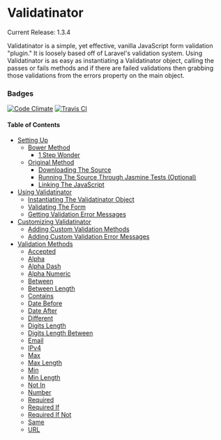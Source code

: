 # Validatinator

Current Release: 1.3.4

Validatinator is a simple, yet effective, vanilla JavaScript form validation
"plugin." It is loosely based off of Laravel's validation system. Using
Validatinator is as easy as instantiating a Validatinator object, calling
the passes or fails methods and if there are failed validations then grabbing
those validations from the errors property on the main object.

### Badges

[![Code Climate](https://codeclimate.com/github/JenkinsDev/Validatinator/badges/gpa.svg)](https://codeclimate.com/github/JenkinsDev/Validatinator)
[![Travis CI](https://travis-ci.org/JenkinsDev/Validatinator.svg)](https://travis-ci.org/JenkinsDev/Validatinator)

#### Table of Contents

* [Setting Up](https://github.com/JenkinsDev/Validatinator/wiki/Setting-Up)
    * [Bower Method](https://github.com/JenkinsDev/Validatinator/wiki/Setting-Up#wiki-bower-method)
        * [1 Step Wonder](https://github.com/JenkinsDev/Validatinator/wiki/Setting-Up#wiki-1-step-wonder)
    * [Original Method](https://github.com/JenkinsDev/Validatinator/wiki/Setting-Up#wiki-original-method)
        * [Downloading The Source](https://github.com/JenkinsDev/Validatinator/wiki/Setting-Up#wiki-download-the-source)
        * [Running The Source Through Jasmine Tests (Optional)](https://github.com/JenkinsDev/Validatinator/wiki/Setting-Up#wiki-running-the-source-through-jasmine-testing-optional)
        * [Linking The JavaScript](https://github.com/JenkinsDev/Validatinator/wiki/Setting-Up#wiki-linking-the-javascript-files)
* [Using Validatinator](https://github.com/JenkinsDev/Validatinator/wiki/Using-Validatinator)
    * [Instantiating The Validatinator Object](https://github.com/JenkinsDev/Validatinator/wiki/Using-Validatinator#wiki-instantiating-a-validatinator-object)
    * [Validating The Form](https://github.com/JenkinsDev/Validatinator/wiki/Using-Validatinator#wiki-validating-the-form)
    * [Getting Validation Error Messages](https://github.com/JenkinsDev/Validatinator/wiki/Using-Validatinator#wiki-getting-validation-error-messages)
* [Customizing Validatinator](https://github.com/JenkinsDev/Validatinator/wiki/Customizing-Validatinator)
    * [Adding Custom Validation Methods](https://github.com/JenkinsDev/Validatinator/wiki/Customizing-Validatinator#wiki-adding-custom-validation-methods)
    * [Adding Custom Validation Error Messages](https://github.com/JenkinsDev/Validatinator/wiki/Customizing-Validatinator#wiki-adding-custom-validation-error-messages)
* [Validation Methods](https://github.com/JenkinsDev/Validatinator/wiki/Validation-Methods)
    * [Accepted](https://github.com/JenkinsDev/Validatinator/wiki/Validation-Methods#wiki-accepted)
    * [Alpha](https://github.com/JenkinsDev/Validatinator/wiki/Validation-Methods#wiki-alpha)
    * [Alpha Dash](https://github.com/JenkinsDev/Validatinator/wiki/Validation-Methods#wiki-alpha-dash)
    * [Alpha Numeric](https://github.com/JenkinsDev/Validatinator/wiki/Validation-Methods#wiki-alpha-numeric)
    * [Between](https://github.com/JenkinsDev/Validatinator/wiki/Validation-Methods#wiki-between)
    * [Between Length](https://github.com/JenkinsDev/Validatinator/wiki/Validation-Methods#wiki-between-length)
    * [Contains](https://github.com/JenkinsDev/Validatinator/wiki/Validation-Methods#wiki-contains)
    * [Date Before](https://github.com/JenkinsDev/Validatinator/wiki/Validation-Methods#wiki-date-before)
    * [Date After](https://github.com/JenkinsDev/Validatinator/wiki/Validation-Methods#wiki-date-after)
    * [Different](https://github.com/JenkinsDev/Validatinator/wiki/Validation-Methods#wiki-different)
    * [Digits Length](https://github.com/JenkinsDev/Validatinator/wiki/Validation-Methods#wiki-digits-length)
    * [Digits Length Between](https://github.com/JenkinsDev/Validatinator/wiki/Validation-Methods#wiki-digits-length-between)
    * [Email](https://github.com/JenkinsDev/Validatinator/wiki/Validation-Methods#wiki-email)
    * [IPv4](https://github.com/JenkinsDev/Validatinator/wiki/Validation-Methods#wiki-ipv4)
    * [Max](https://github.com/JenkinsDev/Validatinator/wiki/Validation-Methods#wiki-max)
    * [Max Length](https://github.com/JenkinsDev/Validatinator/wiki/Validation-Methods#wiki-max-length)
    * [Min](https://github.com/JenkinsDev/Validatinator/wiki/Validation-Methods#wiki-min)
    * [Min Length](https://github.com/JenkinsDev/Validatinator/wiki/Validation-Methods#wiki-min-length)
    * [Not In](https://github.com/JenkinsDev/Validatinator/wiki/Validation-Methods#wiki-not-in)
    * [Number](https://github.com/JenkinsDev/Validatinator/wiki/Validation-Methods#wiki-number)
    * [Required](https://github.com/JenkinsDev/Validatinator/wiki/Validation-Methods#wiki-required)
    * [Required If](https://github.com/JenkinsDev/Validatinator/wiki/Validation-Methods#wiki-required-if)
    * [Required If Not](https://github.com/JenkinsDev/Validatinator/wiki/Validation-Methods#wiki-required-if-not)
    * [Same](https://github.com/JenkinsDev/Validatinator/wiki/Validation-Methods#wiki-same)
    * [URL](https://github.com/JenkinsDev/Validatinator/wiki/Validation-Methods#wiki-url)

